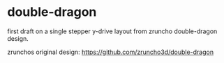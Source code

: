 # double-dragon

first draft on a single stepper y-drive layout from zruncho double-dragon design.

zrunchos original design: https://github.com/zruncho3d/double-dragon
